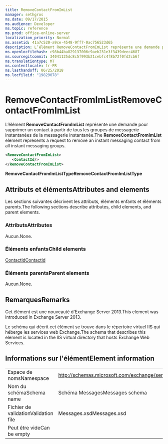```yaml
---
title: RemoveContactFromImList
manager: sethgros
ms.date: 09/17/2015
ms.audience: Developer
ms.topic: reference
ms.prod: office-online-server
localization_priority: Normal
ms.assetid: 41a7c520-a9ce-4548-9ff7-0ac756523d65
description: L’élément RemoveContactFromImList représente une demande pour supprimer un contact à partir de tous les groupes de messagerie instantanées de la messagerie instantanée.
ms.openlocfilehash: c98b44ba829137006c9aeb231e3f3439deec4687
ms.sourcegitcommit: 34041125dc8c5f993b21cebfc4f8b72f0fd2cb6f
ms.translationtype: MT
ms.contentlocale: fr-FR
ms.lasthandoff: 06/25/2018
ms.locfileid: "19829078"
---
```

# <a name="removecontactfromimlist"></a><span data-ttu-id="17598-103">RemoveContactFromImList</span><span class="sxs-lookup"><span data-stu-id="17598-103">RemoveContactFromImList</span></span>

<span data-ttu-id="17598-104">L’élément **RemoveContactFromImList** représente une demande pour supprimer un contact à partir de tous les groupes de messagerie instantanées de la messagerie instantanée.</span><span class="sxs-lookup"><span data-stu-id="17598-104">The **RemoveContactFromImList** element represents a request to remove an instant messaging contact from all instant messaging groups.</span></span> 
  
```XML
<RemoveContactFromImList>
   <ContactId/>
</RemoveContactFromImList>
```

 <span data-ttu-id="17598-105">**RemoveContactFromImListType**</span><span class="sxs-lookup"><span data-stu-id="17598-105">**RemoveContactFromImListType**</span></span>
## <a name="attributes-and-elements"></a><span data-ttu-id="17598-106">Attributs et éléments</span><span class="sxs-lookup"><span data-stu-id="17598-106">Attributes and elements</span></span>

<span data-ttu-id="17598-107">Les sections suivantes décrivent les attributs, éléments enfants et éléments parents.</span><span class="sxs-lookup"><span data-stu-id="17598-107">The following sections describe attributes, child elements, and parent elements.</span></span>
  
### <a name="attributes"></a><span data-ttu-id="17598-108">Attributs</span><span class="sxs-lookup"><span data-stu-id="17598-108">Attributes</span></span>

<span data-ttu-id="17598-109">Aucun.</span><span class="sxs-lookup"><span data-stu-id="17598-109">None.</span></span>
  
### <a name="child-elements"></a><span data-ttu-id="17598-110">Éléments enfants</span><span class="sxs-lookup"><span data-stu-id="17598-110">Child elements</span></span>

[<span data-ttu-id="17598-111">ContactId</span><span class="sxs-lookup"><span data-stu-id="17598-111">ContactId</span></span>](contactid.md)
  
### <a name="parent-elements"></a><span data-ttu-id="17598-112">Éléments parents</span><span class="sxs-lookup"><span data-stu-id="17598-112">Parent elements</span></span>

<span data-ttu-id="17598-113">Aucun.</span><span class="sxs-lookup"><span data-stu-id="17598-113">None.</span></span>
  
## <a name="remarks"></a><span data-ttu-id="17598-114">Remarques</span><span class="sxs-lookup"><span data-stu-id="17598-114">Remarks</span></span>

<span data-ttu-id="17598-115">Cet élément est une nouveauté d'Exchange Server 2013.</span><span class="sxs-lookup"><span data-stu-id="17598-115">This element was introduced in Exchange Server 2013.</span></span>
  
<span data-ttu-id="17598-116">Le schéma qui décrit cet élément se trouve dans le répertoire virtuel IIS qui héberge les services web Exchange.</span><span class="sxs-lookup"><span data-stu-id="17598-116">The schema that describes this element is located in the IIS virtual directory that hosts Exchange Web Services.</span></span>
  
## <a name="element-information"></a><span data-ttu-id="17598-117">Informations sur l'élément</span><span class="sxs-lookup"><span data-stu-id="17598-117">Element information</span></span>

|||
|:-----|:-----|
|<span data-ttu-id="17598-118">Espace de noms</span><span class="sxs-lookup"><span data-stu-id="17598-118">Namespace</span></span>  <br/> |http://schemas.microsoft.com/exchange/services/2006/messages  <br/> |
|<span data-ttu-id="17598-119">Nom du schéma</span><span class="sxs-lookup"><span data-stu-id="17598-119">Schema name</span></span>  <br/> |<span data-ttu-id="17598-120">Schéma Messages</span><span class="sxs-lookup"><span data-stu-id="17598-120">Messages schema</span></span>  <br/> |
|<span data-ttu-id="17598-121">Fichier de validation</span><span class="sxs-lookup"><span data-stu-id="17598-121">Validation file</span></span>  <br/> |<span data-ttu-id="17598-122">Messages.xsd</span><span class="sxs-lookup"><span data-stu-id="17598-122">Messages.xsd</span></span>  <br/> |
|<span data-ttu-id="17598-123">Peut être vide</span><span class="sxs-lookup"><span data-stu-id="17598-123">Can be empty</span></span>  <br/> ||
   

